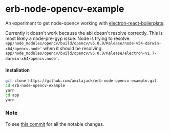 erb-node-opencv-example
=======================

An experiment to get node-opencv working with [electron-react-boilerplate](https://github.com/chentsulin/electron-react-boilerplate).

Currently it doesn't work because the abi doesn't resolve correctly. This is most likely a node-pre-gyp issue. Node is trying to resolve: `app/node_modules/opencv/build/opencv/v6.0.0/Release/node-v54-darwin-x64/opencv.node'` when it should be resolving `app/node_modules/opencv/build/opencv/v6.0.0/Release/electron-v1.7-darwin-x64/opencv.node'`.

#### Installation
```bash
git clone https://github.com/amilajack/erb-node-opencv-example.git
cd erb-node-opencv-example
yarn
cd app
yarn
```

### Note
To see [this commit](https://github.com/amilajack/erb-node-opencv-example/commit/1e49e801bb4602a79705a8c4c29d0a11c3486de8) for all the notable changes.
